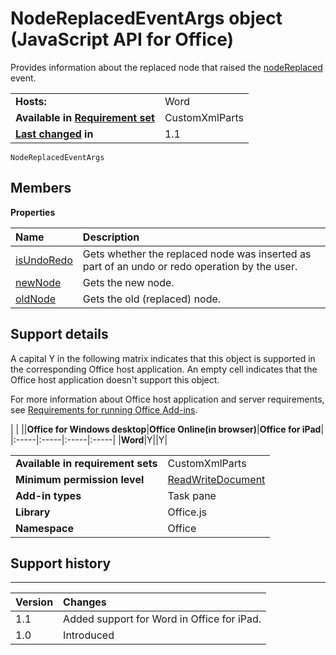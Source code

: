 
# NodeReplacedEventArgs object (JavaScript API for Office)
Provides information about the replaced node that raised the [nodeReplaced](../reference/shared/customxmlpart-object/nodereplaced-event.md) event.

|||
|:-----|:-----|
|**Hosts:**|Word|
|**Available in [Requirement set](http://msdn.microsoft.com/library/6b6702f2-b0a5-46ab-a356-8dda897ca8ae%28Office.15%29.aspx)**|CustomXmlParts|
|**[Last changed](#bk_history) in**|1.1|

```
NodeReplacedEventArgs
```


## Members


**Properties**


|**Name**|**Description**|
|:-----|:-----|
|[isUndoRedo](../reference/shared/customxmlpart-object/isundoredo-property.md)|Gets whether the replaced node was inserted as part of an undo or redo operation by the user.|
|[newNode](../reference/shared/customxmlpart-object/newnode-property.md)|Gets the new node.|
|[oldNode](../reference/shared/customxmlpart-object/oldnode-property.md)|Gets the old (replaced) node.|

## Support details
<a name="bk_support"> </a>

A capital Y in the following matrix indicates that this object is supported in the corresponding Office host application. An empty cell indicates that the Office host application doesn't support this object.

For more information about Office host application and server requirements, see [Requirements for running Office Add-ins](http://msdn.microsoft.com/library/67340567-bb9a-498c-96d3-3f52f28c16bc%28Office.15%29.aspx).


|
|
||**Office for Windows desktop**|**Office Online(in browser)**|**Office for iPad**|
|:-----|:-----|:-----|:-----|
|**Word**|Y||Y|

|||
|:-----|:-----|
|**Available in requirement sets**|CustomXmlParts|
|**Minimum permission level**|[ReadWriteDocument](http://msdn.microsoft.com/library/da2efadc-4ebf-45fe-be39-397ac1eb1dbd%28Office.15%29.aspx)|
|**Add-in types**|Task pane|
|**Library**|Office.js|
|**Namespace**|Office|

## Support history
<a name="bk_history"> </a>


****


|**Version**|**Changes**|
|:-----|:-----|
|1.1|Added support for Word in Office for iPad.|
|1.0|Introduced|
